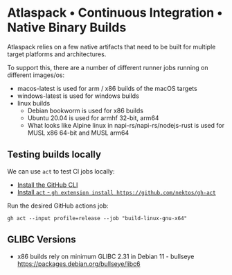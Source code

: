 # Atlaspack • Continuous Integration • Native Binary Builds

Atlaspack relies on a few native artifacts that need to be built for multiple target platforms and architectures.

To support this, there are a number of different runner jobs running on different images/os:

- macos-latest is used for arm / x86 builds of the macOS targets
- windows-latest is used for windows builds
- linux builds
  - Debian bookworm is used for x86 builds
  - Ubuntu 20.04 is used for armhf 32-bit, arm64
  - What looks like Alpine linux in napi-rs/napi-rs/nodejs-rust is used for MUSL x86 64-bit and MUSL arm64

## Testing builds locally

We can use `act` to test CI jobs locally:

- [Install the GitHub CLI](https://cli.github.com/)
- [Install `act` - `gh extension install https://github.com/nektos/gh-act`](https://nektosact.com/installation/gh.html)

Run the desired GitHub actions job:

```
gh act --input profile=release --job "build-linux-gnu-x64"
```

## GLIBC Versions

- x86 builds rely on minimum GLIBC 2.31 in Debian 11 - bullseye https://packages.debian.org/bullseye/libc6
